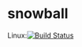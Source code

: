 # snowball

Linux:[![Build Status](https://travis-ci.org/devchild/spartan.svg?branch=master)](https://travis-ci.org/devchild/spartan)
